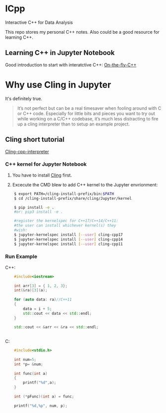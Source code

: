 # ICpp
Interactive C++ for Data Analysis

This repo stores my personal C++ notes. Also could be a good resource for learning C++.
 
## Learning C++ in Jupyter Notebook 

Good introduction to start with interatctive C++: [On-the-fly-C++](http://blog.coldflake.com/posts/On-the-fly-C++/)

# Why use Cling in Jupyter

It's definitely true. 
> It’s not perfect but can be a real timesaver when fooling around with C or C++ code. Especially for little bits and pieces you want to try out while working on a C/C++ codebase, it’s much less distracting to fire up a cling interpreter than to setup an example project.

## Cling short tutorial
[Cling-cpp-interpreter](https://solarianprogrammer.com/2012/08/14/cling-cpp-11-interpreter/)

### C++ kernel for Jupyter Notebook

1. You have to install [Cling](https://github.com/root-project/cling)  first.

2. Excecute the CMD blew to add C++ kernel to the Jupyter envrionment:

```bash
    $ export PATH=/cling-install-prefix/bin:$PATH
    $ cd /cling-install-prefix/share/cling/Jupyter/kernel

    $ pip install -e .
    #or: pip3 install -e .

    #register the kernelspec for C++17/C++14/C++11:
    #the user can install whichever kernel(s) they
    #wish:
    $ jupyter-kernelspec install [--user] cling-cpp17
    $ jupyter-kernelspec install [--user] cling-cpp14
    $ jupyter-kernelspec install [--user] cling-cpp11
```

### Run Example

C++:

```cpp
    #include<iostream>
    
    int arr[3] = { 1, 2, 3};
    int(&ra)[3](a);
    
    for (auto data: ra)//C++11
	{
		data = i + 5;
		std::cout << data << std::endl;
	}
    
    std::cout << &arr << &ra << std::endl;
   
```

C:

```c
    #include<stdio.h>
    
    int num=5;
    int *p= &num;
    
    int func(int a) 
    {
        printf("%d",a);
    }
    
    int (*pFunc)(int a) = func;
    
    printf("%d,%p", num, p);
```
